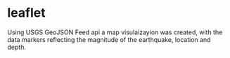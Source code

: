 # leaflet

Using USGS GeoJSON Feed api a map visulaizayion was created, with the data markers reflecting the magnitude of the earthquake, location and depth.
